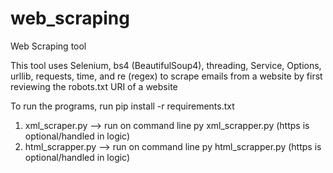 # web_scraping

Web Scraping tool

This tool uses Selenium, bs4 (BeautifulSoup4), threading, Service, Options, urllib, requests, time, and re (regex)
to scrape emails from a website by first reviewing the robots.txt URI of a website

To run the programs, run pip install -r requirements.txt

1. xml_scraper.py --> run on command line py xml_scrapper.py <URL> (https is optional/handled in logic)
2. html_scrapper.py --> run on command line py html_scrapper.py <URL> (https is optional/handled in logic)

